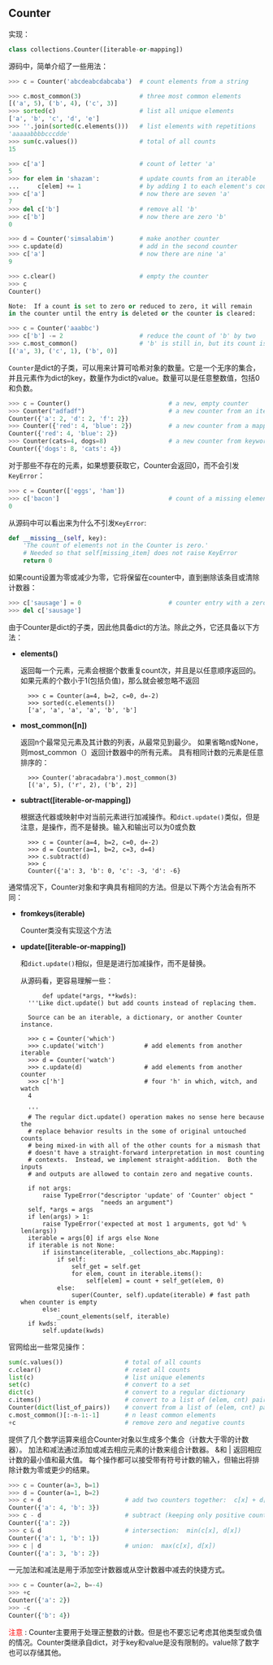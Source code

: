 ## **Counter**

实现：
```python
class collections.Counter([iterable-or-mapping])
```

源码中，简单介绍了一些用法：

```python
>>> c = Counter('abcdeabcdabcaba')  # count elements from a string

>>> c.most_common(3)                # three most common elements
[('a', 5), ('b', 4), ('c', 3)]
>>> sorted(c)                       # list all unique elements
['a', 'b', 'c', 'd', 'e']
>>> ''.join(sorted(c.elements()))   # list elements with repetitions
'aaaaabbbbcccdde'
>>> sum(c.values())                 # total of all counts
15

>>> c['a']                          # count of letter 'a'
5
>>> for elem in 'shazam':           # update counts from an iterable
...     c[elem] += 1                # by adding 1 to each element's count
>>> c['a']                          # now there are seven 'a'
7
>>> del c['b']                      # remove all 'b'
>>> c['b']                          # now there are zero 'b'
0

>>> d = Counter('simsalabim')       # make another counter
>>> c.update(d)                     # add in the second counter
>>> c['a']                          # now there are nine 'a'
9

>>> c.clear()                       # empty the counter
>>> c
Counter()

Note:  If a count is set to zero or reduced to zero, it will remain
in the counter until the entry is deleted or the counter is cleared:

>>> c = Counter('aaabbc')
>>> c['b'] -= 2                     # reduce the count of 'b' by two
>>> c.most_common()                 # 'b' is still in, but its count is zero
[('a', 3), ('c', 1), ('b', 0)]

```

`Counter`是dict的子类，可以用来计算可哈希对象的数量。它是一个无序的集合，并且元素作为dict的key，数量作为dict的value。数量可以是任意整数值，包括0和负数。

```python
>>> c = Counter()                           # a new, empty counter
>>> Counter("adfadf")						# a new counter from an iterables
Counter({'a': 2, 'd': 2, 'f': 2})			
>>> Counter({'red': 4, 'blue': 2})			# a new counter from a mapping
Counter({'red': 4, 'blue': 2})
>>> Counter(cats=4, dogs=8)					# a new counter from keyword args
Counter({'dogs': 8, 'cats': 4})
```

对于那些不存在的元素，如果想要获取它，Counter会返回0，而不会引发`KeyError`：

```python
>>> c = Counter(['eggs', 'ham'])
>>> c['bacon']                              # count of a missing element is zero
0
```
从源码中可以看出来为什么不引发`KeyError`:

```python
def __missing__(self, key):
    'The count of elements not in the Counter is zero.'
    # Needed so that self[missing_item] does not raise KeyError
    return 0
```

如果count设置为零或减少为零，它将保留在counter中，直到删除该条目或清除计数器：

```python
>>> c['sausage'] = 0                        # counter entry with a zero count
>>> del c['sausage']  
```

由于Counter是dict的子类，因此他具备dict的方法。除此之外，它还具备以下方法：

- **elements()**

	返回每一个元素，元素会根据个数重复count次，并且是以任意顺序返回的。如果元素的个数小于1(包括负值)，那么就会被忽略不返回

		>>> c = Counter(a=4, b=2, c=0, d=-2)
		>>> sorted(c.elements())
		['a', 'a', 'a', 'a', 'b', 'b']

- **most_common([n])**

	返回n个最常见元素及其计数的列表，从最常见到最少。 如果省略n或None，则most_common（）返回计数器中的所有元素。 具有相同计数的元素是任意排序的：

		>>> Counter('abracadabra').most_common(3)  
		[('a', 5), ('r', 2), ('b', 2)]

- **subtract([iterable-or-mapping])**

	根据迭代器或映射中对当前元素进行加减操作。和`dict.update()`类似，但是注意，是操作，而不是替换。输入和输出可以为0或负数

		>>> c = Counter(a=4, b=2, c=0, d=-2)
		>>> d = Counter(a=1, b=2, c=3, d=4)
		>>> c.subtract(d)
		>>> c
		Counter({'a': 3, 'b': 0, 'c': -3, 'd': -6}

通常情况下，Counter对象和字典具有相同的方法。但是以下两个方法会有所不同：

- **fromkeys(iterable)**

	Counter类没有实现这个方法


- **update([iterable-or-mapping])**

	和`dict.update()`相似，但是是进行加减操作，而不是替换。

	从源码看，更容易理解一些：

		    def update(*args, **kwds):
        '''Like dict.update() but add counts instead of replacing them.

        Source can be an iterable, a dictionary, or another Counter instance.

        >>> c = Counter('which')
        >>> c.update('witch')           # add elements from another iterable
        >>> d = Counter('watch')
        >>> c.update(d)                 # add elements from another counter
        >>> c['h']                      # four 'h' in which, witch, and watch
        4

        '''
        # The regular dict.update() operation makes no sense here because the
        # replace behavior results in the some of original untouched counts
        # being mixed-in with all of the other counts for a mismash that
        # doesn't have a straight-forward interpretation in most counting
        # contexts.  Instead, we implement straight-addition.  Both the inputs
        # and outputs are allowed to contain zero and negative counts.

        if not args:
            raise TypeError("descriptor 'update' of 'Counter' object "
                            "needs an argument")
        self, *args = args
        if len(args) > 1:
            raise TypeError('expected at most 1 arguments, got %d' % len(args))
        iterable = args[0] if args else None
        if iterable is not None:
            if isinstance(iterable, _collections_abc.Mapping):
                if self:
                    self_get = self.get
                    for elem, count in iterable.items():
                        self[elem] = count + self_get(elem, 0)
                else:
                    super(Counter, self).update(iterable) # fast path when counter is empty
            else:
                _count_elements(self, iterable)
        if kwds:
            self.update(kwds)

官网给出一些常见操作：
```python
sum(c.values())                 # total of all counts
c.clear()                       # reset all counts
list(c)                         # list unique elements
set(c)                          # convert to a set
dict(c)                         # convert to a regular dictionary
c.items()                       # convert to a list of (elem, cnt) pairs
Counter(dict(list_of_pairs))    # convert from a list of (elem, cnt) pairs
c.most_common()[:-n-1:-1]       # n least common elements
+c                              # remove zero and negative counts
```

提供了几个数学运算来组合Counter对象以生成多个集合（计数大于零的计数器）。 加法和减法通过添加或减去相应元素的计数来组合计数器。 &和 | 返回相应计数的最小值和最大值。 每个操作都可以接受带有符号计数的输入，但输出将排除计数为零或更少的结果。

```python
>>> c = Counter(a=3, b=1)
>>> d = Counter(a=1, b=2)
>>> c + d                       # add two counters together:  c[x] + d[x]
Counter({'a': 4, 'b': 3})
>>> c - d                       # subtract (keeping only positive counts)
Counter({'a': 2})
>>> c & d                       # intersection:  min(c[x], d[x]) 
Counter({'a': 1, 'b': 1})
>>> c | d                       # union:  max(c[x], d[x])
Counter({'a': 3, 'b': 2})
```

一元加法和减法是用于添加空计数器或从空计数器中减去的快捷方式。
```python
>>> c = Counter(a=2, b=-4)
>>> +c
Counter({'a': 2})
>>> -c
Counter({'b': 4})
```

<font color="red">注意</font> : Counter主要用于处理正整数的计数。但是也不要忘记考虑其他类型或负值的情况。Counter类继承自dict，对于key和value是没有限制的。value除了数字也可以存储其他。